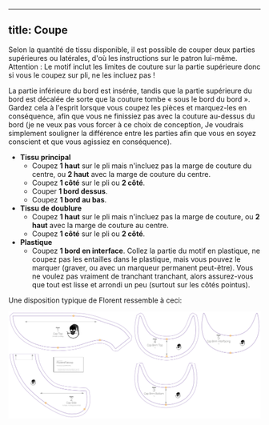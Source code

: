 ***

## title: Coupe

Selon la quantité de tissu disponible, il est possible de couper deux parties supérieures ou latérales, d'où les instructions sur le patron lui-même. Attention : Le motif inclut les limites de couture sur la partie supérieure donc si vous le coupez sur pli, ne les incluez pas !

La partie inférieure du bord est insérée, tandis que la partie supérieure du bord est décalée de sorte que la couture tombe « sous le bord du bord ». Gardez cela à l'esprit lorsque vous coupez les pièces et marquez-les en conséquence, afin que vous ne finissiez pas avec la couture au-dessus du bord (je ne veux pas vous forcer à ce choix de conception, Je voudrais simplement souligner la différence entre les parties afin que vous en soyez conscient et que vous agissiez en conséquence).

*   **Tissu principal**
    *   Coupez **1 haut** sur le pli mais n'incluez pas la marge de couture du centre, ou **2 haut** avec la marge de couture du centre.
    *   Coupez **1 côté** sur le pli ou **2 côté**.
    *   Couper **1 bord dessus**.
    *   Coupez **1 bord au bas**.
*   **Tissu de doublure**
    *   Coupez **1 haut** sur le pli mais n'incluez pas la marge de couture, ou **2 haut** avec la marge de couture au centre.
    *   Coupez **1 côté** sur le pli ou **2 côté**.
*   **Plastique**
    *   Coupez **1 bord en interface**. Collez la partie du motif en plastique, ne coupez pas les entailles dans le plastique, mais vous pouvez le marquer (graver, ou avec un marqueur permanent peut-être). Vous ne voulez pas vraiment de tranchant tranchant, alors assurez-vous que tout est lisse et arrondi un peu (surtout sur les côtés pointus).

Une disposition typique de Florent ressemble à ceci:

![Une disposition typique de Florent](layout.svg)

